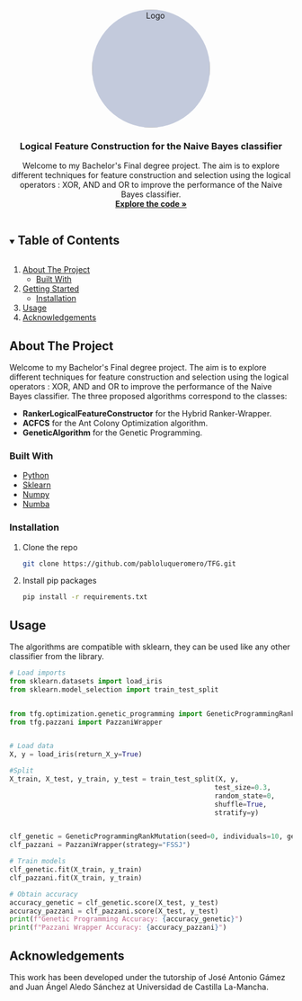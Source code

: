 <!-- PROJECT LOGO -->
<br />
<p align="center">
  <a href="https://github.com/github_username/repo_name" >
    <!-- <img src="https://upload.wikimedia.org/wikipedia/commons/thumb/1/17/Aco_shortpath.svg/330px-Aco_shortpath.svg.png" alt="Logo" width="210"> -->
    <img src="https://upload.wikimedia.org/wikipedia/commons/thumb/9/93/Hypercubematrix_binary.svg/180px-Hypercubematrix_binary.svg.png" style="border-radius:50%;background-color:#8895b97d" alt="Logo" width="210">
  </a>

  <h3 align="center">Logical Feature Construction for the Naive Bayes classifier</h3>

  <p align="center">
    Welcome to my Bachelor's Final degree project. The aim is to explore different techniques for feature construction and selection using the logical operators : XOR, AND and OR to improve the performance of the Naive Bayes classifier.
    <br />
    <a href="https://github.com/pabloluqueromero/TFG"><strong>Explore the code »</strong></a>
    <br />
  </p>
</p>



<!-- TABLE OF CONTENTS -->
<details open="open">
  <summary><h2 style="display: inline-block">Table of Contents</h2></summary>
  <ol>
    <li>
      <a href="#about-the-project">About The Project</a>
      <ul>
        <li><a href="#built-with">Built With</a></li>
      </ul>
    </li>
    <li>
      <a href="#getting-started">Getting Started</a>
      <ul>
        <li><a href="#installation">Installation</a></li>
      </ul>
    </li>
    <li><a href="#usage">Usage</a></li>
    <li><a href="#acknowledgements">Acknowledgements</a></li>
  </ol>
</details>



<!-- ABOUT THE PROJECT -->
## About The Project
Welcome to my Bachelor's Final degree project. The aim is to explore different techniques for feature construction and selection using the logical operators : XOR, AND and OR to improve the performance of the Naive Bayes classifier. The three proposed algorithms correspond to the classes: 
<ul>
<li>
<strong>RankerLogicalFeatureConstructor</strong> for the Hybrid Ranker-Wrapper.
</li>
<li>
<strong>ACFCS</strong> for the Ant Colony Optimization algorithm. 
</li>
<li>
<strong>GeneticAlgorithm</strong> for the Genetic Programming.
</li>
</ul>

### Built With

* [Python](https://www.python.org/)
* [Sklearn](https://scikit-learn.org/)
* [Numpy](https://www.numpy.org/)
* [Numba](https://numba.pydata.org/)



<!-- GETTING STARTED -->
### Installation

1. Clone the repo
   ```sh
   git clone https://github.com/pabloluqueromero/TFG.git
   ```
2. Install pip packages
   ```sh
   pip install -r requirements.txt
   ```



<!-- USAGE EXAMPLES -->
## Usage
<p>The algorithms are compatible with sklearn, they can be used like any other classifier from the library.
</p>

 ```python
# Load imports
from sklearn.datasets import load_iris
from sklearn.model_selection import train_test_split


from tfg.optimization.genetic_programming import GeneticProgrammingRankMutation
from tfg.pazzani import PazzaniWrapper


# Load data
X, y = load_iris(return_X_y=True)

#Split
X_train, X_test, y_train, y_test = train_test_split(X, y,
                                                    test_size=0.3,
                                                    random_state=0,
                                                    shuffle=True,
                                                    stratify=y)


clf_genetic = GeneticProgrammingRankMutation(seed=0, individuals=10, generations=10)
clf_pazzani = PazzaniWrapper(strategy="FSSJ")

# Train models
clf_genetic.fit(X_train, y_train)
clf_pazzani.fit(X_train, y_train)

# Obtain accuracy
accuracy_genetic = clf_genetic.score(X_test, y_test)
accuracy_pazzani = clf_pazzani.score(X_test, y_test)
print(f"Genetic Programming Accuracy: {accuracy_genetic}")
print(f"Pazzani Wrapper Accuracy: {accuracy_pazzani}")
```

## Acknowledgements
This work has been developed under the tutorship of José Antonio Gámez and Juan Ángel Aledo Sánchez at Universidad de Castilla La-Mancha.
